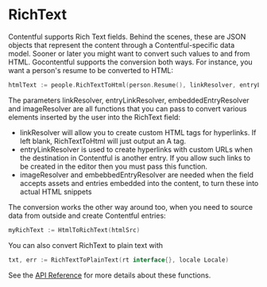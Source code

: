 # RichText

Contentful supports Rich Text fields. Behind the scenes, these are JSON objects that represent
the content through a Contentful-specific data model. Sooner or later you might want to convert such values to and from HTML.
Gocontentful supports the conversion both ways. For instance, you want a person's resume to be converted to HTML:

```go
htmlText := people.RichTextToHtml(person.Resume(), linkResolver, entryLinkResolver, imageResolver, embeddedEntryResolver locale)
```

The parameters linkResolver, entryLinkResolver, embeddedEntryResolver and imageResolver are all functions that you can pass
to convert various elements inserted by the user into the RichText field:

- linkResolver will allow you to create custom HTML tags for hyperlinks. If left blank, RichTextToHtml will just output an A tag.
- entryLinkResolver is used to create hyperlinks with custom URLs when the destination in Contentful is another entry.
  If you allow such links to be created in the editor then you must pass this function.
- imageResolver and embebbedEntryResolver are needed when the field accepts assets and entries embedded into the content, to turn
  these into actual HTML snippets

The conversion works the other way around too, when you need to source data from outside and create Contentful entries:

```go
myRichText := HtmlToRichText(htmlSrc)
```

You can also convert RichText to plain text with

```go
txt, err := RichTextToPlainText(rt interface{}, locale Locale)
```

See the [API Reference](./api-reference) for more details about these functions.
